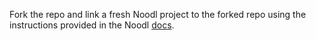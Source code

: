 Fork the repo and link a fresh Noodl project to the forked repo using the instructions provided in the Noodl [docs](https://noodlapp.github.io/noodl-docs/docs/guides/collaboration/migrating-from-noodl-hosted-git#hooking-it-up).
